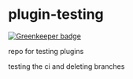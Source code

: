 # plugin-testing

[![Greenkeeper badge](https://badges.greenkeeper.io/kschrade/plugin-testing.svg)](https://greenkeeper.io/)

repo for testing plugins

testing the ci and deleting branches